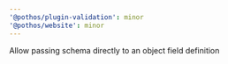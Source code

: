 ```yaml
---
'@pothos/plugin-validation': minor
'@pothos/website': minor
---
```


Allow passing schema directly to an object field definition
